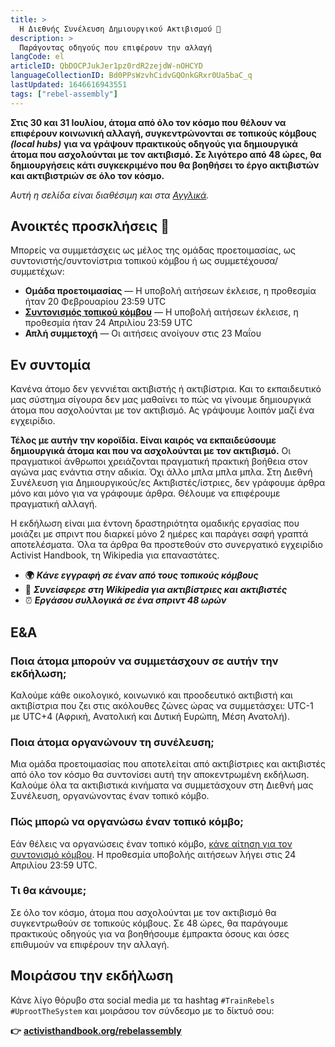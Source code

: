 ```yaml
---
title: >
  Η Διεθνής Συνέλευση Δημιουργικού Ακτιβισμού 🦋
description: >
  Παράγοντας οδηγούς που επιφέρουν την αλλαγή
langCode: el
articleID: QbDOCPJukJer1pz0rdR2zejdW-nOHCYD
languageCollectionID: Bd0PPsWzvhCidvGQOnkGRxr0Ua5baC_q
lastUpdated: 1646616943551
tags: ["rebel-assembly"]
---
```


**Στις 30 και 31 Ιουλίου, άτομα από όλο τον κόσμο που θέλουν να επιφέρουν κοινωνική αλλαγή, συγκεντρώνονται σε τοπικούς κόμβους** _**(local hubs)**_ **για να γράψουν πρακτικούς οδηγούς για δημιουργικά άτομα που ασχολούνται με τον ακτιβισμό. Σε λιγότερο από 48 ώρες, θα δημιουργήσεις κάτι συγκεκριμένο που θα βοηθήσει το έργο ακτιβιστών και ακτιβιστριών σε όλο τον κόσμο.**

_Αυτή η σελίδα είναι διαθέσιμη και στα_ [_Αγγλικά_](/rebelassembly)_._

## **Ανοικτές προσκλήσεις 📢**

Μπορείς να συμμετάσχεις ως μέλος της ομάδας προετοιμασίας, ως συντονιστής/συντονίστρια τοπικού κόμβου ή ως συμμετέχουσα/συμμετέχων:

-   **Ομάδα προετοιμασίας** — Η υποβολή αιτήσεων έκλεισε, η προθεσμία ήταν 20 Φεβρουαρίου 23:59 UTC
-   [**Συντονισμός τοπικού κόμβου**](/el/rebelassembly/hub) — Η υποβολή αιτήσεων έκλεισε, η προθεσμία ήταν 24 Απριλίου 23:59 UTC
-   **Απλή συμμετοχή** — Οι αιτήσεις ανοίγουν στις 23 Μαΐου

<div></div>

## Εν συντομία

Κανένα άτομο δεν γεννιέται ακτιβιστής ή ακτιβίστρια. Και το εκπαιδευτικό μας σύστημα σίγουρα δεν μας μαθαίνει το πώς να γίνουμε δημιουργικά άτομα που ασχολούνται με τον ακτιβισμό. Ας γράψουμε λοιπόν μαζί ένα εγχειρίδιο.

**Τέλος με αυτήν την κοροϊδία. Είναι καιρός να εκπαιδεύσουμε δημιουργικά άτομα και που να ασχολούνται με τον ακτιβισμό.** Οι πραγματικοί άνθρωποι χρειάζονται πραγματική πρακτική βοήθεια στον αγώνα μας ενάντια στην αδικία. Όχι άλλο μπλα μπλα μπλα. Στη Διεθνή Συνέλευση για Δημιουργικούς/ες Ακτιβιστές/ίστριες, δεν γράφουμε άρθρα μόνο και μόνο για να γράφουμε άρθρα. Θέλουμε να επιφέρουμε πραγματική αλλαγή.

Η εκδήλωση είναι μια έντονη δραστηριότητα ομαδικής εργασίας που μοιάζει με σπριντ που διαρκεί μόνο 2 ημέρες και παράγει σαφή γραπτά αποτελέσματα. Όλα τα άρθρα θα προστεθούν στο συνεργατικό εγχειρίδιο Activist Handbook, τη Wikipedia για επαναστάτες.

-   **🌍** _**Κάνε εγγραφή σε έναν από τους τοπικούς κόμβους**_
-   **📝** _**Συνείσφερε στη Wikipedia για ακτιβίστριες και ακτιβιστές**_
-   ⏰ _**Εργάσου συλλογικά σε ένα σπριντ 48 ωρών**_

## **Ε&Α**

### Ποια άτομα μπορούν να συμμετάσχουν σε αυτήν την εκδήλωση;

Καλούμε κάθε οικολογικό, κοινωνικό και προοδευτικό ακτιβιστή και ακτιβίστρια που ζει στις ακόλουθες ζώνες ώρας να συμμετάσχει: UTC-1 με UTC+4 (Αφρική, Ανατολική και Δυτική Ευρώπη, Μέση Ανατολή).

### Ποια άτομα οργανώνουν τη συνέλευση;

Μια ομάδα προετοιμασίας που αποτελείται από ακτιβίστριες και ακτιβιστές από όλο τον κόσμο θα συντονίσει αυτή την αποκεντρωμένη εκδήλωση. Καλούμε όλα τα ακτιβιστικά κινήματα να συμμετάσχουν στη Διεθνή μας Συνέλευση, οργανώνοντας έναν τοπικό κόμβο.

### Πώς μπορώ να οργανώσω έναν τοπικό κόμβο;

Εάν θέλεις να οργανώσεις έναν τοπικό κόμβο, [κάνε αίτηση για τον συντονισμό κόμβου](/el/rebelassembly/hub). Η προθεσμία υποβολής αιτήσεων λήγει στις 24 Απριλίου 23:59 UTC.

### Τι θα κάνουμε;

Σε όλο τον κόσμο, άτομα που ασχολούνται με τον ακτιβισμό θα συγκεντρωθούν σε τοπικούς κόμβους. Σε 48 ώρες, θα παράγουμε πρακτικούς οδηγούς για να βοηθήσουμε έμπρακτα όσους και όσες επιθυμούν να επιφέρουν την αλλαγή.

## Μοιράσου την εκδήλωση

Κάνε λίγο θόρυβο στα social media με τα hashtag `#TrainRebels` `#UprootTheSystem` και μοιράσου τον σύνδεσμο με το δίκτυό σου:

**👉** [**activisthandbook.org/rebelassembly**](/el/rebelassembly)

<div></div>